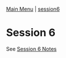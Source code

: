 [Main Menu](../../sessions/README.md) | [session6](../session6/) 

# Session 6 

See [Session 6 Notes](../session6/docs/sessionNotes.md)